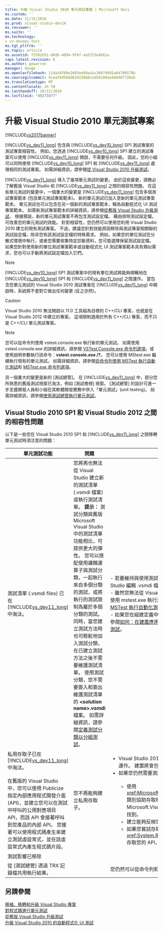 ```yaml
---
title: 升級 Visual Studio 2010 單元測試專案 | Microsoft Docs
ms.custom: ''
ms.date: 11/15/2016
ms.prod: visual-studio-dev14
ms.reviewer: ''
ms.suite: ''
ms.technology:
- vs-devops-test
ms.tgt_pltfrm: ''
ms.topic: article
ms.assetid: f1502b51-d6db-4894-9fbf-4a5723e4bb1a
caps.latest.revision: 8
ms.author: gewarren
manager: douge
ms.openlocfilehash: 114a34f09e2693edd9aa1c30b74891a84790578b
ms.sourcegitcommit: 9ceaf69568d61023868ced59108ae4dd46f720ab
ms.translationtype: MT
ms.contentlocale: zh-TW
ms.lasthandoff: 10/12/2018
ms.locfileid: "49273477"
---
```

# <a name="upgrade-visual-studio-2010-unit-test-projects"></a>升級 Visual Studio 2010 單元測試專案
[!INCLUDE[vs2017banner](../includes/vs2017banner.md)]

[!INCLUDE[vs_dev11_long](../includes/vs-dev11-long-md.md)] 包含與 [!INCLUDE[vs_dev10_long](../includes/vs-dev10-long-md.md)] SP1 測試專案的測試專案相容性。 例如，您透過 [!INCLUDE[vs_dev10_long](../includes/vs-dev10-long-md.md)] SP1 建立的測試專案可以使用 [!INCLUDE[vs_dev11_long](../includes/vs-dev11-long-md.md)] 開啟，不需要任何升級。 因此，您的小組可以同時使用 [!INCLUDE[vs_dev10_long](../includes/vs-dev10-long-md.md)] SP1 和 [!INCLUDE[vs_dev11_long](../includes/vs-dev11-long-md.md)] 處理相同的測試專案。 如需詳細資訊，請參閱[從 Visual Studio 2010 升級測試](http://msdn.microsoft.com/en-us/e9c8b7f6-bd72-448e-8edb-d090dcc5cf52)。  
  
 [!INCLUDE[vs_dev11_long](../includes/vs-dev11-long-md.md)] 導入了幾項單元測試的變更。 由於這些變更，請務必了解舊版 Visual Studio 和 [!INCLUDE[vs_dev11_long](../includes/vs-dev11-long-md.md)] 之間的相容性問題。 在這些單元測試的變更中，一個重大的變更是 [!INCLUDE[vs_dev11_long](../includes/vs-dev11-long-md.md)] 包含多個測試專案範本 (包括單元測試專案範本)。 新的單元測試已加入至新的單元測試專案範本。 單元測試也可以包含在另一個新的測試專案範本，稱為自動程式化 UI 測試專案範本。 如需新測試專案範本的詳細資訊，請參閱[從舊版 Visual Studio 升級測試](http://msdn.microsoft.com/en-us/e9c8b7f6-bd72-448e-8edb-d090dcc5cf52)。 根據預設，新的單元測試專案不再包含測試設定檔。 藉由排除測試設定檔，可改善您的單元測試的效能。 針對相容性，您仍然可以使用您利用 Visual Studio 2010 建立的現有測試專案。 不過，建議您針對效能原因移除與測試專案相關聯的測試設定檔，除非您有該測試設定檔的特殊需求。 例如，如果您的單位測試在分散式環境中執行，或者您需要收集特定診斷資料，您可能選擇保留測試設定檔。 如果您針對使用新的單位測試專案範本或自動程式化 UI 測試專案範本具有類似需求，您也可以手動將測試設定檔加入它們。  
  
> [!NOTE]
>  [!INCLUDE[vs_dev10_long](../includes/vs-dev10-long-md.md)] SP1 測試專案中的現有單位測試將能夠順暢地在 [!INCLUDE[vs_dev10_long](../includes/vs-dev10-long-md.md)] SP1 和 [!INCLUDE[vs_dev11_long](../includes/vs-dev11-long-md.md)] 之間運作。 當包含您單元測試的 Visual Studio 2010 測試專案在 [!INCLUDE[vs_dev11_long](../includes/vs-dev11-long-md.md)] 中開啟時，系統將不會對它做出任何變更 (反之亦然)。  
  
> [!CAUTION]
>  Visual Studio 2010 無法開啟以 11.0 工具組為目標的 C++/CLI 專案，也就是在 Visual Studio 2012 中建立的專案。 這項限制適用於所有 C++/CLI 專案，而不只是 C++/CLI 單元測試專案。  
  
> [!NOTE]
>  您可以從命令列使用 vstest.console.exe 執行新的單元測試。 如需使用 vstest.console.exe 的詳細資訊，請參閱 [VSTest.Console.exe 命令列選項](http://msdn.microsoft.com/library/52e1689d-b1a8-4589-bd98-99a55acd0a11)，或使用說明參數執行該命令︰**vstest.console.exe /?**。 您可以使用 MStest.exe 繼續執行現有的單元測試。 如需詳細資訊，請參閱[從命令列使用 MSTest 執行自動化測試](http://msdn.microsoft.com/library/39b61ad0-0055-44b5-963f-25d8a6b51581)和 [MSTest.exe 命令列選項](http://msdn.microsoft.com/library/8813ba7f-e790-4e92-9f91-7080508a1c36)。  
  
 另一個重大的變更是新的 [測試總管]。 在 [!INCLUDE[vs_dev11_long](../includes/vs-dev11-long-md.md)] 中，部分您所熟悉的舊版測試視窗已淘汰，例如 [測試檢視] 視窗。 [測試總管] 的設計可進一步支援開發人員和小組在其軟體開發實務中併入「單元測試」(unit testing)。 如需詳細資訊，請參閱[使用測試總管執行單元測試](../test/run-unit-tests-with-test-explorer.md)。  
  
## <a name="compatibility-issues-between-visual-studio-2010-sp1-and-visual-studio-2012"></a>Visual Studio 2010 SP1 和 Visual Studio 2012 之間的相容性問題  
 以下是一些您在 Visual Studio 2010 SP1 和 [!INCLUDE[vs_dev11_long](../includes/vs-dev11-long-md.md)] 之間移轉單元測試時須注意的問題：  
  
|單元測試功能|問題|方案|  
|-----------------------------|-----------|--------------|  
|測試清單 (.vsmdi files) 已在 [!INCLUDE[vs_dev11_long](../includes/vs-dev11-long-md.md)] 中淘汰。|您將再也無法從 Visual Studio 建立新的測試清單 (.vsmdi 檔案) 或執行測試清單。 **提示：**  測試分類與舊版 Microsoft Visual Studio 中的測試清單功能相比，可提供更大的彈性。 您可以搭配使用邏輯運算子與測試分類，一起執行來自多個分類的測試，或將執行的測試限制為屬於多個分類的測試。 同時，當您建立測試方法時也可輕鬆地加入測試分類，在已建立測試方法之後不需要維護測試清單。 使用測試分類，您不需要簽入和簽出維護測試清單的 **\<solution name>.vsmdi** 檔案。 如需詳細資訊，請參閱[定義測試分類以分組測試](http://msdn.microsoft.com/library/2c26a648-f068-4d60-99b6-b9747b7bdbc9)。|-   若要維持與使用測試清單之現有測試專案的相容性，您仍然能夠使用 Visual Studio 編輯 .vsmdi 檔案。<br />-   雖然您無法從 Visual Studio 執行已移轉的測試清單，您仍然可以從命令列使用 mstest.exe 執行測試清單。 如需詳細資訊，請參閱[從命令列使用 MSTest 執行自動化測試](http://msdn.microsoft.com/library/39b61ad0-0055-44b5-963f-25d8a6b51581)<br />-   如果您在組建定義中使用測試清單，您可以繼續使用它。 如需詳細資訊，請參閱[如何：在建置應用程式之後設定和執行已排程的測試](http://msdn.microsoft.com/en-us/32acfeb1-b1aa-4afb-8cfe-cc209e6183fd)和[在建置流程中執行測試](http://msdn.microsoft.com/library/d05743a1-c5cf-447e-bed9-bed3cb595e38)。|  
|私用存取子已在 [!INCLUDE[vs_dev11_long](../includes/vs-dev11-long-md.md)] 中淘汰。<br /><br /> 在舊版的 Visual Studio 中，您可以使用 Publicize 指定內部應用程式開發介面 (API)，並建立您可以在測試中呼叫的公用對應項目 API，而該 API 會接著呼叫到您產品的內部 API。 您接著可以使用程式碼產生來建立測試虛設常式，並在該虛設常式內產生程式碼片段。|您不再能夠建立私用存取子。|<ul><li>Visual Studio 2010 測試專案會在 [!INCLUDE[vs_dev11_long](../includes/vs-dev11-long-md.md)] 中編譯與運作。 建置將會包含輸出警告。</li><li>如果您仍然需要測試內部 API，您有下列選項︰<br /><br /> <ul><li>使用 <xref:Microsoft.VisualStudio.TestTools.UnitTesting.PrivateObject> 類別協助存取程式碼中的內部和私人 API。 這會在 Microsoft.VisualStudio.QualityTools.UnitTestFramework.dll 組件中找到。</li><li>建立能夠反映您程式碼的反映架構，以存取內部或私用 API。</li><li>如果您嘗試存取的是內部程式碼，您也許能夠使用 <xref:System.Runtime.CompilerServices.InternalsVisibleToAttribute> 存取您的 API，這樣您的測試程式碼就能存取內部 API。</li></ul></li></ul>|  
|測試影響已移除|||  
|從 [測試總管] 透過 TRX 記錄檔共用執行結果。||您仍然可以從命令列和 Team Build 取得 TRX 記錄檔。|  
  
## <a name="see-also"></a>另請參閱  
 [移植、移轉和升級 Visual Studio 專案](../porting/porting-migrating-and-upgrading-visual-studio-projects.md)   
 [對程式碼進行單元測試](../test/unit-test-your-code.md)   
 [從舊版 Visual Studio 升級測試](http://msdn.microsoft.com/en-us/e9c8b7f6-bd72-448e-8edb-d090dcc5cf52)   
 [升級 Visual Studio 2010 的自動程式化 UI 測試](../test/upgrading-coded-ui-tests-from-visual-studio-2010.md)